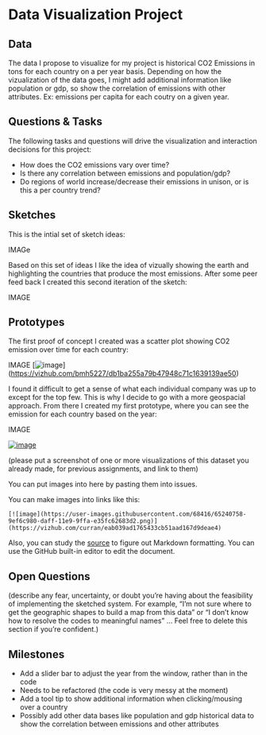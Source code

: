 # Data Visualization Project

## Data

The data I propose to visualize for my project is historical CO2 Emissions in tons for each country on a per year basis. Depending on how the vizualization of the data goes, I might add additional information like population or gdp, so show the correlation of emissions with other attributes. Ex: emissions per capita for each coutry on a given year.


## Questions & Tasks

The following tasks and questions will drive the visualization and interaction decisions for this project:

 * How does the CO2 emissions vary over time?
 * Is there any correlation between emissions and population/gdp?
 * Do regions of world increase/decrease their emissions in unison, or is this a per country trend?

## Sketches
This is the intial set of sketch ideas:

IMAGe

Based on this set of ideas I like the idea of vizually showing the earth and highlighting the countries that produce the most emissions. After some peer feed back I created this second iteration of the sketch:

IMAGE

## Prototypes

The first proof of concept I created was a scatter plot showing CO2 emission over time for each country:

IMAGE
[![image]()]
(https://vizhub.com/bmh5227/db1ba255a79b47948c71c1639139ae50)

I found it difficult to get a sense of what each individual company was up to except for the top few. This is why I decide to go with a more geospacial approach. From there I created my first prototype, where you can see the emission for each country based on the year:

IMAGE

[![image](https://user-images.githubusercontent.com/68416/65240758-9ef6c980-daff-11e9-9ffa-e35fc62683d2.png)](https://vizhub.com/curran/eab039ad1765433cb51aad167d9deae4)

(please put a screenshot of one or more visualizations of this dataset you already made, for previous assignments, and link to them)

You can put images into here by pasting them into issues.

You can make images into links like this:

```
[![image](https://user-images.githubusercontent.com/68416/65240758-9ef6c980-daff-11e9-9ffa-e35fc62683d2.png)](https://vizhub.com/curran/eab039ad1765433cb51aad167d9deae4)
```


Also, you can study the [source](https://raw.githubusercontent.com/curran/dataviz-project-template-proposal/master/README.md) to figure out Markdown formatting. You can use the GitHub built-in editor to edit the document.

## Open Questions

(describe any fear, uncertainty, or doubt you’re having about the feasibility of implementing the sketched system. For example, “I’m not sure where to get the geographic shapes to build a map from this data” or “I don’t know how to resolve the codes to meaningful names” … Feel free to delete this section if you’re confident.)

## Milestones
- Add a slider bar to adjust the year from the window, rather than in the code
- Needs to be refactored (the code is very messy at the moment)
- Add a tool tip to show additional information when clicking/mousing over a country
- Possibly add other data bases like population and gdp historical data to show the correlation between emissions and other attributes
